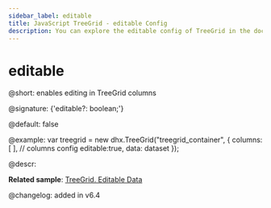 ```yaml
---
sidebar_label: editable
title: JavaScript TreeGrid - editable Config 
description: You can explore the editable config of TreeGrid in the documentation of the DHTMLX JavaScript UI library. Browse developer guides and API reference, try out code examples and live demos, and download a free 30-day evaluation version of DHTMLX Suite 7.
---
```


# editable

@short: enables editing in TreeGrid columns

@signature: {'editable?: boolean;'}

@default: false

@example:
var treegrid = new dhx.TreeGrid("treegrid_container", {
	columns: [  ], // columns config
	editable:true,
	data: dataset
});

@descr:

**Related sample**: [TreeGrid. Editable Data](https://snippet.dhtmlx.com/sdbfbv2n)

@changelog: added in v6.4

[comment]: # (@related: treegrid/configuration.md#editing-treegrid-and-separate-columns treegrid/initialization.md#initialize-treegrid)
